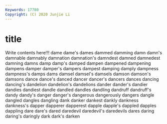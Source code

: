 ```yaml
---
Keywords: 17780
Copyright: (C) 2020 Junjie Li
---
```


# title

Write contents here!!!
dame 
dame's 
dames 
dammed 
damming
damn 
damn's 
damnable 
damnably 
damnation 
damnation's 
damndest 
damned 
damnedest 
damning
damns 
damp 
damp's 
damped 
dampen 
dampened 
dampening 
dampens 
damper 
damper's
dampers 
dampest 
damping 
damply 
dampness 
dampness's 
damps 
dams 
damsel 
damsel's
damsels 
damson 
damson's 
damsons 
dance 
dance's 
danced 
dancer 
dancer's 
dancers
dances 
dancing 
dancing's 
dandelion 
dandelion's 
dandelions 
dander 
dander's 
dandier 
dandies
dandiest 
dandle 
dandled 
dandles 
dandling 
dandruff 
dandruff's 
dandy 
dandy's 
danger
danger's 
dangerous 
dangerously 
dangers 
dangle 
dangled 
dangles 
dangling 
dank 
danker
dankest 
dankly 
dankness 
dankness's 
dapper 
dapperer 
dapperest 
dapple 
dapple's 
dappled
dapples 
dappling 
dare 
dare's 
dared 
daredevil 
daredevil's 
daredevils 
dares 
daring
daring's 
daringly 
dark 
dark's 
darken 
